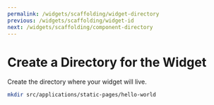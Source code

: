 ```yaml
---
permalink: /widgets/scaffolding/widget-directory
previous: /widgets/scaffolding/widget-id
next: /widgets/scaffolding/component-directory
---
```


# Create a Directory for the Widget

Create the directory where your widget will live.

```sh
mkdir src/applications/static-pages/hello-world
```

